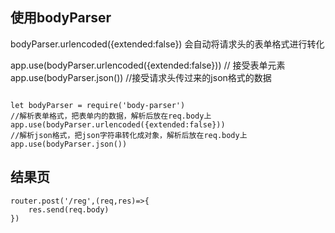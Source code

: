 
## 使用bodyParser

bodyParser.urlencoded({extended:false}) 会自动将请求头的表单格式进行转化

app.use(bodyParser.urlencoded({extended:false}))  // 接受表单元素
app.use(bodyParser.json())         //接受请求头传过来的json格式的数据

```

let bodyParser = require('body-parser')
//解析表单格式，把表单内的数据，解析后放在req.body上
app.use(bodyParser.urlencoded({extended:false}))
//解析json格式，把json字符串转化成对象，解析后放在req.body上
app.use(bodyParser.json())

```


## 结果页

```
router.post('/reg',(req,res)=>{
    res.send(req.body)
})

```
